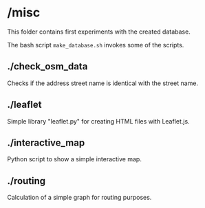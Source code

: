 # /misc

This folder contains first experiments with the created database.

The bash script `make_database.sh` invokes some of the scripts.


## ./check_osm_data

Checks if the address street name is identical with the street name.


## ./leaflet

Simple library "leaflet.py" for creating HTML files with Leaflet.js.


## ./interactive_map

Python script to show a simple interactive map.


## ./routing

Calculation of a simple graph for routing purposes.

